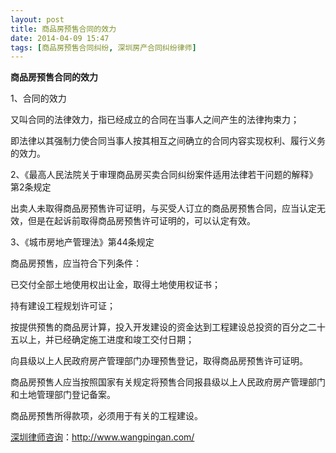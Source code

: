```yaml
---
layout: post
title: 商品房预售合同的效力
date: 2014-04-09 15:47
tags: [商品房预售合同纠纷, 深圳房产合同纠纷律师]
---
```

<strong>商品房预售合同的效力</strong>

1、合同的效力

又叫合同的法律效力，指已经成立的合同在当事人之间产生的法律拘束力；

即法律以其强制力使合同当事人按其相互之间确立的合同内容实现权利、履行义务的效力。

2、《最高人民法院关于审理商品房买卖合同纠纷案件适用法律若干问题的解释》第2条规定

出卖人未取得商品房预售许可证明，与买受人订立的商品房预售合同，应当认定无效，但是在起诉前取得商品房预售许可证明的，可以认定有效。

3、《城市房地产管理法》第44条规定

商品房预售，应当符合下列条件：

已交付全部土地使用权出让金，取得土地使用权证书；

持有建设工程规划许可证；

按提供预售的商品房计算，投入开发建设的资金达到工程建设总投资的百分之二十五以上，并已经确定施工进度和竣工交付日期；

向县级以上人民政府房产管理部门办理预售登记，取得商品房预售许可证明。

商品房预售人应当按照国家有关规定将预售合同报县级以上人民政府房产管理部门和土地管理部门登记备案。

商品房预售所得款项，必须用于有关的工程建设。

<a href="http://www.wangpingan.com/">深圳律师咨询</a>：<a href="http://www.wangpingan.com/">http://www.wangpingan.com/</a>

